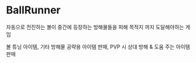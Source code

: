 # BallRunner


자동으로 전진하는 볼이 중간에 등장하는 방해물들을 피해 목적지 까지 도달해야하는 게임

볼 튜닝 아이템, 기타 방해물 공략용 아이템 판매, PVP 시 상대 방해 & 도움 주는 아이템 판매

